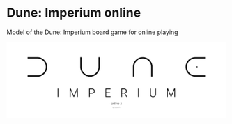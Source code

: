 # Dune: Imperium online
Model of the Dune: Imperium board game for online playing

![Title](logo.png)